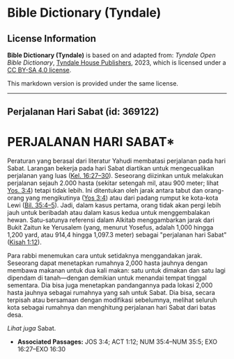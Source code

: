 # Bible Dictionary (Tyndale)

## License Information

**Bible Dictionary (Tyndale)** is based on and adapted from: _Tyndale Open Bible Dictionary_, [Tyndale House Publishers](https://tyndaleopenresources.com/), 2023, which is licensed under a [CC BY-SA 4.0 license](https://creativecommons.org/licenses/by-sa/4.0/legalcode.en).

This markdown version is provided under the same license.



--------------------------------

## Perjalanan Hari Sabat (id: 369122)

PERJALANAN HARI SABAT\*
=======================

Peraturan yang berasal dari literatur Yahudi membatasi perjalanan pada hari Sabat. Larangan bekerja pada hari Sabat diartikan untuk mengecualikan perjalanan yang luas ([Kel. 16:27–30](https://ref.ly/Exod16:27-Exod16:30)). Seseorang diizinkan untuk melakukan perjalanan sejauh 2\.000 hasta (sekitar setengah mil, atau 900 meter; lihat [Yos. 3:4](https://ref.ly/Josh3:4)) tetapi tidak lebih. Ini ditentukan oleh jarak antara tabut dan orang\-orang yang mengikutinya ([Yos 3:4](https://ref.ly/Josh3:4)) atau dari padang rumput ke kota\-kota Lewi ([Bil. 35:4–5](https://ref.ly/Num35:4-Num35:5)). Jadi, dalam kasus pertama, orang tidak akan pergi lebih jauh untuk beribadah atau dalam kasus kedua untuk menggembalakan hewan. Satu\-satunya referensi dalam Alkitab menggambarkan jarak dari Bukit Zaitun ke Yerusalem (yang, menurut Yosefus, adalah 1,000 hingga 1,200 yard, atau 914,4 hingga 1,097\.3 meter) sebagai "perjalanan hari Sabat" ([Kisah 1:12](https://ref.ly/Acts1:12)).

Para rabbi menemukan cara untuk setidaknya menggandakan jarak. Seseorang dapat menetapkan rumahnya 2,000 hasta jauhnya dengan membawa makanan untuk dua kali makan: satu untuk dimakan dan satu lagi dipendam di tanah—dengan demikian untuk menandai tempat tinggal sementara. Dia bisa juga menetapkan pandangannya pada lokasi 2,000 hasta jauhnya sebagai rumahnya yang sah untuk Sabat. Dia bisa, secara terpisah atau bersamaan dengan modifikasi sebelumnya, melihat seluruh kota sebagai rumahnya dan menghitung perjalanan hari Sabat dari batas desa.

*Lihat juga* Sabat.

* **Associated Passages:** JOS 3:4; ACT 1:12; NUM 35:4–NUM 35:5; EXO 16:27–EXO 16:30

